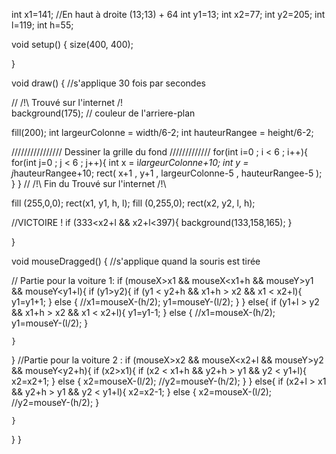 int x1=141;  //En haut à droite (13;13)    +  64
int y1=13;
int x2=77;
int y2=205;
int l=119;
int h=55;

void setup() {
  size(400, 400);
  
}

void draw() { //s'applique 30 fois par secondes

// /!\ Trouvé sur l'internet /!\
  background(175); // couleur de l'arriere-plan
  
  fill(200);
  int largeurColonne = width/6-2;
  int hauteurRangee = height/6-2;

  //////////////// Dessiner la grille du fond /////////////
  for(int i=0 ; i < 6 ; i++){ 
    for(int j=0 ; j < 6 ; j++){ 
      int x = i*largeurColonne+10;
      int y = j*hauteurRangee+10;
      rect( x+1 , y+1 , largeurColonne-5 , hauteurRangee-5 );
    }
  }
// /!\ Fin du Trouvé sur l'internet /!\

fill (255,0,0);
rect(x1, y1, h, l);
fill (0,255,0);
rect(x2, y2, l, h);

//VICTOIRE !
if (333<x2+l && x2+l<397){
  background(133,158,165); 
}


}

void mouseDragged() { //s'applique quand la souris est tirée

  // Partie pour la voiture 1:
  if (mouseX>x1 && mouseX<x1+h && mouseY>y1 && mouseY<y1+l){
   if (y1>y2){
     if (y1 < y2+h && x1+h > x2 && x1 < x2+l){
      y1=y1+1;
     }
     else {
      //x1=mouseX-(h/2);
      y1=mouseY-(l/2);
     }
   }
   else{
     if (y1+l > y2 && x1+h > x2 && x1 < x2+l){
       y1=y1-1;
     }
     else {
      //x1=mouseX-(h/2);
      y1=mouseY-(l/2);
     }

    }
    
  }
  //Partie pour la voiture 2 :
  if (mouseX>x2 && mouseX<x2+l && mouseY>y2 && mouseY<y2+h){
   if (x2>x1){
     if (x2 < x1+h && y2+h > y1 && y2 < y1+l){
      x2=x2+1;
     }
     else {
       x2=mouseX-(l/2);
      //y2=mouseY-(h/2);
     }
   }
   else{
     if (x2+l > x1 && y2+h > y1 && y2 < y1+l){
       x2=x2-1;
     }
     else {
       x2=mouseX-(l/2);
      //y2=mouseY-(h/2);
     }

    }
  }
}
